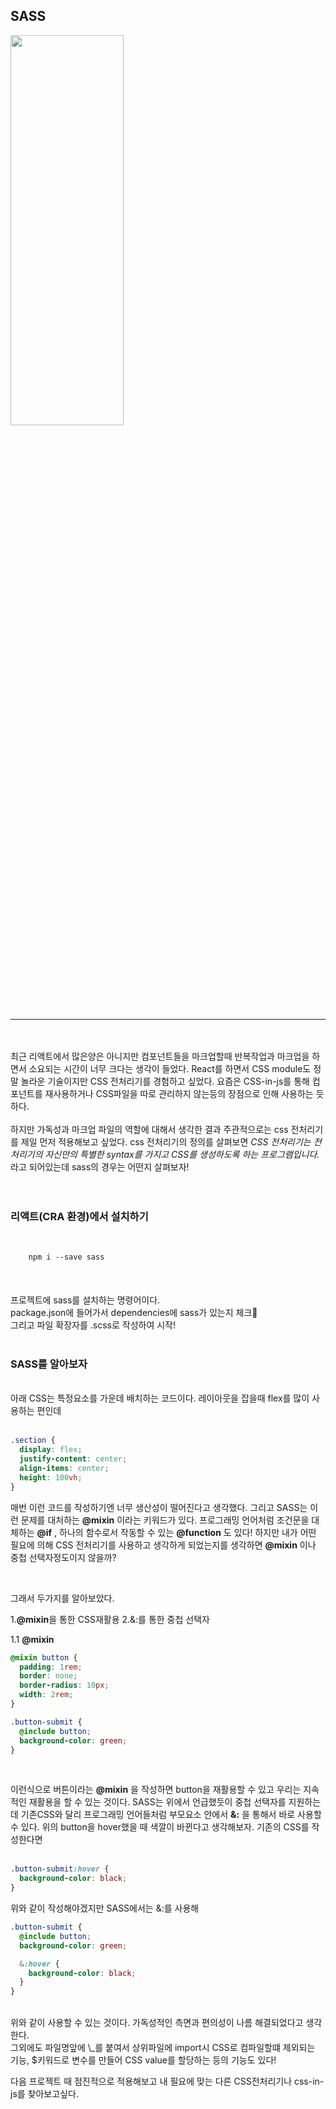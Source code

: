 ## SASS

<img src='https://velog.velcdn.com/images/topgeun7913/post/9f631311-f104-42b1-a5ba-dacd6b7a90c2/sass.png' width='60%' height='40%' />
<hr/>

<br/>
<br/>
    최근 리액트에서 많은양은 아니지만 컴포넌트들을 마크업할때 반복작업과 마크업을 하면서 소요되는 시간이 너무 크다는 생각이 들었다.
    React를 하면서 CSS module도 정말 놀라운 기술이지만 CSS 전처리기를 경험하고 싶었다. 요즘은 CSS-in-js를 통해 컵포넌트를 재사용하거나 CSS파일을 따로 관리하지 않는등의 장점으로 인해 사용하는 듯 하다.<br/>
    <br/>
    하지만 가독성과 마크업 파일의 역할에 대해서 생각한 결과 주관적으로는 css 전처리기를 제일 먼저 적용해보고 싶었다.
    css 전처리기의 정의를 살펴보면 <i>CSS 전처리기는 전처리기의 자신만의 특별한 syntax를 가지고 CSS를 생성하도록 하는 프로그램입니다.</i> 라고 되어있는데 sass의 경우는 어떤지 살펴보자!<br/><br/><br/>
    
### 리액트(CRA 환경)에서 설치하기

<br/>
<code>
    npm i --save sass 
</code>
<br/>
<br/>
<br/>
    프로젝트에 sass를 설치하는 명령어이다.<br/>
    package.json에 들어가서 dependencies에 sass가 있는지 체크📌<br/>
    그리고 파일 확장자를 .scss로 작성하여 시작!
<br/>
<br/>

### SASS를 알아보자

<br/>
아래 CSS는 특정요소를 가운데 배치하는 코드이다.
레이아웃을 잡을때 flex를 많이 사용하는 편인데 
<br/>
<br/>

```css
.section {
  display: flex;
  justify-content: center;
  align-items: center;
  height: 100vh;
}
```

매번 이런 코드를 작성하기엔 너무 생산성이 떨어진다고 생각했다.
그리고 SASS는 이런 문제를 대처하는 **@mixin** 이라는 키워드가 있다.
프로그래밍 언어처럼 조건문을 대체하는 **@if** , 하나의 함수로서 작동할 수 있는 **@function** 도 있다!
하지만 내가 어떤 필요에 의해 CSS 전처리기를 사용하고 생각하게 되었는지를 생각하면 **@mixin** 이나 중첩 선택자정도이지 않을까?

<br/>

그래서 두가지를 알아보았다.

1.**@mixin**을 통한 CSS재활용
2.&:를 통한 중첩 선택자

1.1 **@mixin**

```scss
@mixin button {
  padding: 1rem;
  border: none;
  border-radius: 10px;
  width: 2rem;
}

.button-submit {
  @include button;
  background-color: green;
}
```

<br/>

이런식으로 버튼이라는 **@mixin** 을 작성하면 button을 재활용할 수 있고 우리는 지속적인 재활용을 할 수 있는 것이다.
SASS는 위에서 언급했듯이 중첩 선택자를 지원하는데 기존CSS와 달리 프로그래밍 언어들처럼 부모요소 안에서 **&:** 을 통해서
바로 사용할 수 있다. 위의 button을 hover했을 때 색깔이 바뀐다고 생각해보자. 기존의 CSS를 작성한다면
<br/>
<br/>

```css
.button-submit:hover {
  background-color: black;
}
```

위와 같이 작성해야겠지만 SASS에서는 &:를 사용해

```scss
.button-submit {
  @include button;
  background-color: green;

  &:hover {
    background-color: black;
  }
}
```

<br/>
위와 같이 사용할 수 있는 것이다. 가독성적인 측면과 편의성이 나름 해결되었다고 생각한다.
<br/>
그외에도 파일명앞에 \_를 붙여서 상위파일에 import시 CSS로 컴파일할떄 제외되는 기능,
$키워드로 변수를 만들어 CSS value를 할당하는 등의 기능도 있다!

다음 프로젝트 때 점진적으로 적용해보고 내 필요에 맞는 다른 CSS전처리기나 css-in-js를 찾아보고싶다.
